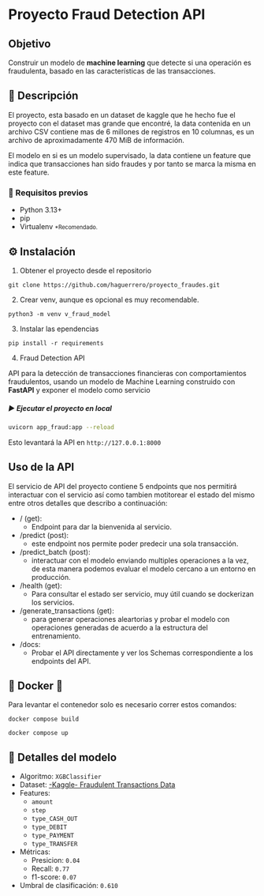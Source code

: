 # Proyecto Fraud Detection API

## Objetivo
Construir un modelo de **machine learning** que detecte si una operación es fraudulenta, basado en las características de las transacciones.

## 📖 Descripción
El proyecto, esta basado en un dataset de kaggle que he hecho fue el proyecto con el dataset mas grande que encontré, la data contenida en un archivo CSV contiene mas de 6 millones de registros en 10 columnas, es un archivo de aproximadamente 470 MiB de información.

El modelo en si es un modelo supervisado, la data contiene un feature que indica que transacciones han sido fraudes y por tanto se marca la misma en este feature.

### 📝 Requisitos previos
- Python 3.13+
- pip
- Virtualenv <small style="font-size: 0.8em;">*Recomendado.</small>

## ⚙️ Instalación
1. Obtener el proyecto desde el repositorio 
```batch
git clone https://github.com/haguerrero/proyecto_fraudes.git
```

2. Crear venv, aunque es opcional es muy recomendable.
```batch
python3 -m venv v_fraud_model
```


3. Instalar las ependencias
```batch
pip install -r requirements
```

4. Fraud Detection API

API para la detección de transacciones financieras con comportamientos fraudulentos, usando un modelo de Machine Learning construido con **FastAPI** y exponer el modelo como servicio

##### ▶️ Ejecutar el proyecto en local
```bash
uvicorn app_fraud:app --reload
```
Esto levantará la API en `http://127.0.0.1:8000`

## Uso de la API
El servicio de API del proyecto contiene 5 endpoints que nos permitirá interactuar con el servicio así como tambien motitorear el estado del mismo entre otros detalles que describo a continuación:
- / (get):
    - Endpoint para dar la bienvenida al servicio. 
- /predict (post):
    - este endpoint nos permite poder predecir una sola transacción.
- /predict_batch (post): 
    - interactuar con el modelo enviando multiples operaciones a la vez, de esta manera podemos evaluar el modelo cercano a un entorno en producción.
- /health (get):
    - Para consultar el estado ser servicio, muy útil cuando se dockerizan los servicios.
- /generate_transactions (get):
    - para generar operaciones aleartorias y probar el modelo con operaciones generadas de acuerdo a la estructura del entrenamiento.
- /docs:
    - Probar el API directamente y ver los Schemas correspondiente a los endpoints del API.


## 🐋 Docker 🚢
Para levantar el contenedor solo es necesario correr estos comandos:
```batch
docker compose build

docker compose up
```


## 🤖 Detalles del modelo
- Algoritmo: `XGBClassifier`
- Dataset: [-Kaggle- Fraudulent Transactions Data](https://www.kaggle.com/datasets/chitwanmanchanda/fraudulent-transactions-data/data) 
- Features:
    - `amount`
    - `step`
    - `type_CASH_OUT`
    - `type_DEBIT`
    - `type_PAYMENT`
    - `type_TRANSFER`
- Métricas:
    - Presicion: `0.04`
    - Recall: `0.77`
    - f1-score: `0.07`
- Umbral de clasificación: `0.610`